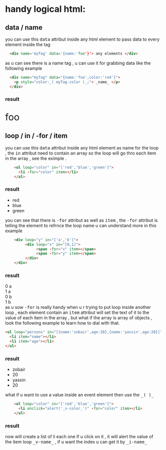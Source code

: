 # handy logical html:
## data / name
you can use this <kbd>data</kbd> attribut inside any html element to pass data to every element inside the tag
```html
  <div name='myTag' data='{name:'foo'}'> any elements </div>
```
as u can see there is a name tag , u can use it for grabbing data like the following example

```html
  <div name="myTag" data="{name:'foo',color:'red'}">
    <p style="color:_( myTag.color )_;"> _name_ </p>
  </div>
```
### result
<div>
  <p style="font-size:30px;"> foo </p>
</div>


## loop / in / -for / item

you can use this <kbd>data</kbd> attribut inside any html element as name for the loop , the <kbd>in</kbd> attribut need to contain an array so the loop will go thro each item in the array , see the eximple .
```html
    <ul loop="color" in="['red','blue','green']">
      <li -for="color" item></li>
    </ul>
```
### result 

<ul loop="color" in="['red','blue','green']">
  <li>red</li>
  <li>blue</li>
  <li>green</li>
</ul>

you can see that there is <kbd>-for</kbd> attribut as well as <kbd>item</kbd> , the <kbd>-for</kbd> attribut is telling the element to refrnce the loop name u can understand more in this example
```html
    <div loop="y" in="['a','b']">
         <div loop="x" in="[0,1]">
              <span -for="x" item></span>
              <span -for="y" item></span>
         </div>
    </div>
```
### result
<div >
     <div >
          <span>0</span>
          <span>a</span>
     </div>        
     <div >
          <span>1</span>
          <span>a</span>
     </div>
     <div >
          <span>0</span>
          <span>b</span>
     </div>
     <div >
          <span>1</span>
          <span>b</span>
     </div>
</div>
as u sow <kbd>-for</kbd> is really handy when u r trying to put loop inside another loop , each element contain an <kbd>item</kbd> attribut will set the text of it to the value of each item in the array , but what if the array is array of objects , look the following example to learn how to dial with that.

```html
<ul loop="persons" in="[{name:'zobair',age:20},{name:'yassin',age:20}]">
  <li item="name"></li>
  <li item="age"></li>
</ul>
```
### result
<ul>
  <li>zobair</li>
  <li>20</li>
  <li>yassin</li>
  <li>20</li>
</ul>

what if u want to use a value inside an event element then use the <kbd>\_(  )\_</kbd>

```html
    <ul loop="color" in="['red','blue','green']">
      <li onclick="alert('_v-color_')" -for="color" item></li>
    </ul>
```
### result
now will create a list of li each one if u click on it , it will alert the value of the item loop <kbd>\_v-name\_</kbd> , if u want the index u can get it by <kbd>\_i-name\_</kbd>



